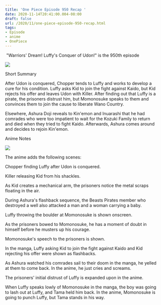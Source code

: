 ```yaml
---
title: 'One Piece Episode 950 Recap '
date: 2020-11-14T20:41:00.004-08:00
draft: false
url: /2020/11/one-piece-episode-950-recap.html
tags: 
- Episode
- anime
- OnePiece
---
```


 "Warriors' Dream! Luffy's Conquer of Udon!" is the 950th episode

![](https://lh3.googleusercontent.com/fEP2jGgl-cX7uYBXpwzHX08wzuFS9jivU4itqqyuKCvDOXws41Z4sYPeIK4yWjxAt38hBWfFISL-kp_A2DQvA8sZ7mus_88hiKS0YzlztK__XTvOgmgjchEHFrmZ_EQqYopNuVuc=s1600-rw)

  

Short Summary 

After Udon is conquered, Chopper tends to Luffy and works to develop a cure for his condition. Luffy asks Kid to join the fight against Kaido, but Kid rejects his offer and leaves Udon with Killer. After finding out that Luffy is a pirate, the prisoners distrust him, but Momonosuke speaks to them and convinces them to join the cause to liberate Wano Country.

Elsewhere, Ashura Doji reveals to Kin'emon and Inuarashi that he had comrades who were too impatient to wait for the Kozuki Family to return and died when they tried to fight Kaido. Afterwards, Ashura comes around and decides to rejoin Kin'emon.

  

Anime Notes

![](https://lh6.googleusercontent.com/uYFV6O_v7wqfjFzq6JFghSUG9Hyn9_08wPuB7t9rFqvdquglpD4FbgxY2l14B-VVGQcCvA9kQb11xccE-0lqk4eH0851gH0auST73Vp9IW3ECQSAqs0VcBuuJf1NzfvGL1lh5gwm=s1600-rw)

The anime adds the following scenes:

Chopper finding Luffy after Udon is conquered.

Killer releasing Kid from his shackles.

As Kid creates a mechanical arm, the prisoners notice the metal scraps floating in the air.

During Ashura's flashback sequence, the Beasts Pirates member who destroyed a well also attacked a man and a woman carrying a baby.

Luffy throwing the boulder at Momonosuke is shown onscreen.

As the prisoners bowed to Momonosuke, he has a moment of doubt in himself before he musters up his courage.

Momonosuke's speech to the prisoners is shown.

In the manga, Luffy asking Kid to join the fight against Kaido and Kid rejecting his offer were shown as flashbacks.

As Ashura watched his comrades sail to their doom in the manga, he yelled at them to come back. In the anime, he just cries and screams.

The prisoners' initial distrust of Luffy is expanded upon in the anime.

When Luffy speaks lowly of Momonosuke in the manga, the boy was going to lash out at Luffy, and Tama held him back. In the anime, Momonosuke is going to punch Luffy, but Tama stands in his way.